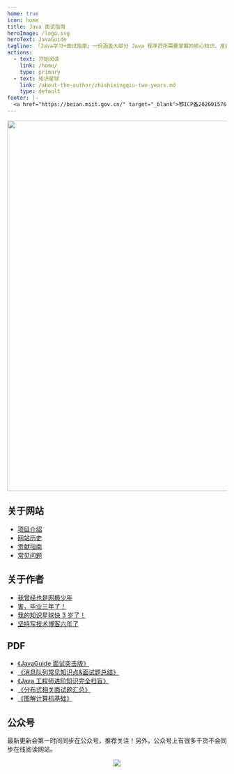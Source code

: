 ```yaml
---
home: true
icon: home
title: Java 面试指南
heroImage: /logo.svg
heroText: JavaGuide
tagline: 「Java学习+面试指南」一份涵盖大部分 Java 程序员所需要掌握的核心知识。准备 Java 面试，首选 JavaGuide！
actions:
  - text: 开始阅读
    link: /home/
    type: primary
  - text: 知识星球
    link: /about-the-author/zhishixingqiu-two-years.md
    type: default
footer: |-
  <a href="https://beian.miit.gov.cn/" target="_blank">鄂ICP备2020015769号-1</a> | 主题: <a href="https://vuepress-theme-hope.github.io/v2/" target="_blank">VuePress Theme Hope</a>
---
```


<div align="center">
     <p>
        <a href="https://www.yuque.com/docs/share/8a30ffb5-83f3-40f9-baf9-38de68b906dc">
            <img src="https://oss.javaguide.cn/xingqiu/xingqiu.png" style="margin: 0 auto; width: 850px;" />
        </a>
    </p>
</div>


## 关于网站

- [项目介绍](./javaguide/intro.md)
- [网站历史](./javaguide/history.md)
- [贡献指南](./javaguide/contribution-guideline.md)
- [常见问题](./javaguide/faq.md)

## 关于作者

- [我曾经也是网瘾少年](./about-the-author/internet-addiction-teenager.md)
- [害，毕业三年了！](./about-the-author/my-college-life.md)
- [我的知识星球快 3 岁了！](./about-the-author/zhishixingqiu-two-years.md)
- [坚持写技术博客六年了](./about-the-author/writing-technology-blog-six-years.md)

## PDF

- [《JavaGuide 面试突击版》](https://mp.weixin.qq.com/s?__biz=Mzg2OTA0Njk0OA==&mid=100029614&idx=1&sn=62993c5cf10265cb7018db7f1ec67250&chksm=4ea1fb6579d67273499b7243641d4ef372decd08047bfbb6dfb5843ef81c7ccba209086cf345#rd)
- [《消息队列常见知识点&面试题总结》](https://t.1yb.co/Fy0u)
- [《Java 工程师进阶知识完全扫盲》](https://t.1yb.co/GXLF)
- [《分布式相关面试题汇总》](https://t.1yb.co/GXLF)
- [《图解计算机基础》](https://mp.weixin.qq.com/s?__biz=Mzg2OTA0Njk0OA==&mid=100021725&idx=1&sn=2db9664ca25363139a81691043e9fd8f&chksm=4ea19a1679d61300d8990f7e43bfc7f476577a81b712cf0f9c6f6552a8b219bc081efddb5c54#rd)

## 公众号

最新更新会第一时间同步在公众号，推荐关注！另外，公众号上有很多干货不会同步在线阅读网站。

<div style="text-align:center">
    <p>
        <a href="https://javaguide.cn/about-the-author/zhishixingqiu-two-years.html">
            <img src="https://oss.javaguide.cn/github/javaguide/gongzhonghaoxuanchuan.png" style="margin: 0 auto;" />
        </a>
    </p>
</div>
